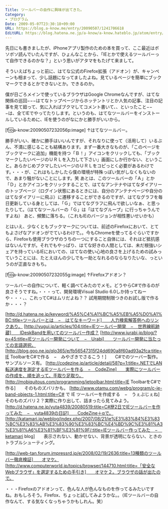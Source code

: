 ```yaml
---
Title: ツールバーの自作に興味が出てきた。
Category:
- プログラム
Date: 2009-05-07T23:30:18+09:00
URL: https://blog.a-know.me/entry/20090507/1241706618
EditURL: https://blog.hatena.ne.jp/a-know/a-know.hateblo.jp/atom/entry/12921228815727980093
---
```



先日にも書きましたが、iPhoneアプリ製作のための本を買って、ここ最近はボソボソ読んでいたんですが、ひょんなことから、「IEとかで使えるツールバーって自作できるのかな？」という思いがアタマをもたげて来まして。

そういえばちょっと前に、はてな公式のFirefox拡張（アドオン）が、キャンペーンも相まって、少し話題になってましたよね。見ているページを簡単にブックマークできるとかできないとか。できるのか。

僕が日ごろメインで使っているブラウザはGoogle Chromeなんですが、はてな関係の巡回−−−はてなトップページからホッテントリとか人気の記事、注目の記事を見て廻って、気に入ればブクマしてコメント書いて、、といったこと−−−は、全てIEでやってたりします。というのも、はてなツールバーをインストールしているために、IEを使うのがなにかと勝手がいいから。


[f:id:a-know:20090507232056p:image]
↑はてなツールバー。


勝手がいい、確かに勝手はいいんですが、それなりに使って（活用して）いるぶん、不満に感じることも結構あります。まず一番大きなものが、「このページをブックマークに追加」機能を持つ「Ｂ！」アイコンをクリックしても、「ブックマークしたいページのＵＲＬを入力して下さい」画面にしか行かない、ということ。あらかじめブクマしたいページのＵＲＬをコピっとく必要があるわけです。・・・が、これはもしかしたら僕の環境が特殊っぽい気がしなくもないので、あまり騒がないことにします。笑
あとは、このツールバーの「Ａ」とか「Ｄ」とかアイコンをクリックすることで、はてなアンテナやはてなダイアリーのトップページ（ログイン状態にあるときには、自分のアンテナページや自分のはてなダイアリーに飛ぶ）に遷移することができるのですが、はてなグラフを毎日更新している身としては、「Ｇ」ではてなグラフに飛んで欲しいなぁ、と思ったりして。（はてなツールバーの「Ｇ」は「はてなグループ」に行っちゃうんですよね）
あと、頻繁に落ちる。（これもIEのバージョンが相性悪いせいかも）

とはいえ、少なくともブックマークについては、前述のFirefoxにおいて、とてもよさげなアドオンがでているわけで。。今もChromeを使ってるぐらいですから、Firefoxも使用ブラウザのうちの一つにすること自体には、それほど抵抗感はないんですが。それでもやっぱり、はてな好きの人間としては、未だ根強いシェアを持っているIEにおいての、はてなの使い心地の良さを上げるための試みっていうことには、たとえほんの少しでも一助となれるのならなりたいな、っというのが正直なきもち。


[f:id:a-know:20090507232055g:image]
↑Firefoxアドオン？


ツールバーの自作について、軽く調べてみたのでメモ。どうやらC#で作るのが良さそうですね。・・・って、開発環境Visual Studio 6.0しか持ってねーや・・・、、これってC#はムリだよね？？
試用期間制限つきのお試し版で作るか・・・？


[http://d.hatena.ne.jp/keyword/%A5%C4%A1%BC%A5%EB%A5%D0%A1%BC:title=ツールバーとは　−　はてなキーワード]　　人力検索解答例へのリンクあり。
[http://yugui.jp/articles/104:title=IEツールバー開発　−　世界線航跡蔵]　　IDeskBandを用いてのツールバー作成？
[http://www.jurabi.jp/blog/?p=45:title=IEツールバー開発について　−　Urabi]　　ツールバー開発に当たっての言語選択。
[http://blog.goo.ne.jp/qlo365/e/fb56547315f24dd690a8f60ad93a2fca:title=IE ToolbarをC#で作る　−　みやざきでさるこう！]　　C#でのツーバー製作。サンプルソース有。
[http://codezine.jp/article/detail/58?p=1:title=.NETでLAN転送速度を測定するIEツールバーを作る　−　CodeZine]　　実際にツールバーの作成を、順を追って。手取り足取り。
[http://mobiquitous.com/programming/ietoolbar.html:title=IE ToolbarをC#で作る]　　そのものズバリかも。
[http://www.otamu.com/webg/program/c-ie-band-objects-1.html:title=C# で IE ツールバーを作成する　−　うぇぶじぇね]　　そのものズバリ２？実際に作り出して、詰まったら見てみよう。
[http://d.hatena.ne.jp/yuta4839/20080519:title=C#歴2日でIEツールバーを作ってみた　−　yuta4839の日記]　　CodeZine＋αで。
[http://katamari.jp/weblog/index.php/2007/08/21/ie%E3%83%84%E3%83%BC%E3%83%AB%E3%83%90%E3%83%BC%E4%BD%9C%E3%81%A3%E3%81%A6%E3%81%BF%E3%81%9F/:title=IEツールバー作ってみた　−　ketamari blog]　　表示されない、動かせない、背景が透明にならない、ときのトラブルシューティング。


[http://web-tan.forum.impressrd.jp/e/2008/02/19/2636:title=13種類のツールバー徹底検証]　　オマケ。
[http://www.computerworld.jp/topics/browser/144710.html:title=「安全なWebブラウザ」を選定するための手引き]　　オマケ２。ブラウザの話が出たので。


・・・Firefoxのアドオンって、色んな人が色んなものを作ってるみたいですね。おもしろそう。Firefox、ちょっと試してみようかな。。（IEツールバーの自作なんて、する気なくなっちゃうかもしれん。笑）
